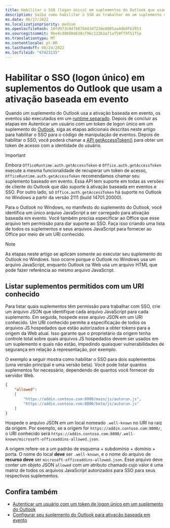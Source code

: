```yaml
---
title: Habilitar o SSO (logon único) em suplementos do Outlook que usam a ativação baseada em evento
description: Saiba como habilitar o SSO ao trabalhar em um suplemento de ativação baseado em evento.
ms.date: 06/17/2022
ms.localizationpriority: medium
ms.openlocfilehash: 10fd973c0476878443d7238e8805aa4db9f62953
ms.sourcegitcommit: 0be4cd0680d638cf96c12263a71af59ff9f51f5a
ms.translationtype: MT
ms.contentlocale: pt-BR
ms.lasthandoff: 08/24/2022
ms.locfileid: "67423115"
---
```

# <a name="enable-single-sign-on-sso-in-outlook-add-ins-that-use-event-based-activation"></a>Habilitar o SSO (logon único) em suplementos do Outlook que usam a ativação baseada em evento

Quando um suplemento do Outlook usa a ativação baseada em evento, os eventos são executados em um [runtime separado](../testing/runtimes.md). Depois de concluir as etapas em Autenticar um usuário com um token de logon único em um suplemento do [Outlook](authenticate-a-user-with-an-sso-token.md), siga as etapas adicionais descritas neste artigo para habilitar o SSO para o código de manipulação de eventos. Depois de habilitar o SSO, você poderá chamar a [API getAccessToken()](/javascript/api/office-runtime/officeruntime.auth) para obter um token de acesso com a identidade do usuário.

> [!IMPORTANT]
> Embora `OfficeRuntime.auth.getAccessToken` e `Office.auth.getAccessToken` execute a mesma funcionalidade de recuperar um token de acesso, `OfficeRuntime.auth.getAccessToken` recomendamos chamar seu suplemento baseado em evento. Essa API tem suporte em todas as versões de cliente do Outlook que dão suporte à ativação baseada em eventos e SSO. Por outro lado, só `Office.auth.getAccessToken` há suporte no Outlook no Windows a partir da versão 2111 (build 14701.20000).

Para o Outlook no Windows, no manifesto do suplemento do Outlook, você identifica um único arquivo JavaScript a ser carregado para ativação baseada em evento. Você também precisa especificar ao Office que esse arquivo tem permissão para dar suporte ao SSO. Faça isso criando uma lista de todos os suplementos e seus arquivos JavaScript para fornecer ao Office por meio de um URI conhecido.

> [!NOTE]
> As etapas neste artigo se aplicam somente ao executar seu suplemento do Outlook no Windows. Isso ocorre porque o Outlook no Windows usa um arquivo JavaScript, enquanto Outlook na Web usa um arquivo HTML que pode fazer referência ao mesmo arquivo JavaScript.

## <a name="list-allowed-add-ins-with-a-well-known-uri"></a>Listar suplementos permitidos com um URI conhecido

Para listar quais suplementos têm permissão para trabalhar com SSO, crie um arquivo JSON que identifique cada arquivo JavaScript para cada suplemento. Em seguida, hospede esse arquivo JSON em um URI conhecido. Um URI conhecido permite a especificação de todos os arquivos JS hospedados que estão autorizados a obter tokens para a origem da Web atual. Isso garante que o proprietário da origem tenha controle total sobre quais arquivos JS hospedados devem ser usados em um suplemento e quais não estão, impedindo quaisquer vulnerabilidades de segurança em relação à representação, por exemplo.

O exemplo a seguir mostra como habilitar o SSO para dois suplementos (uma versão principal e uma versão beta). Você pode listar quantos suplementos for necessário, dependendo de quantos você fornecer do servidor Web.

```json
{
    "allowed":
    [
        "https://addin.contoso.com:8000/main/js/autorun.js",
        "https://addin.contoso.com:8000/beta/js/autorun.js"
    ]
}
```

Hospede o arquivo JSON em um local nomeado `.well-known` no URI na raiz da origem. Por exemplo, se a origem for `https://addin.contoso.com:8000/`, o URI conhecido será `https://addin.contoso.com:8000/.well-known/microsoft-officeaddins-allowed.json`.

A origem refere-se a um padrão de esquema + subdomínio + domínio + porta. O nome do local **deve** ser `.well-known`, e o nome do arquivo de **recurso deve** ser `microsoft-officeaddins-allowed.json`. Esse arquivo deve conter um objeto JSON `allowed` com um atributo chamado cujo valor é uma matriz de todos os arquivos JavaScript autorizados para SSO para seus respectivos suplementos.

## <a name="see-also"></a>Confira também

- [Autenticar um usuário com um token de logon único em um suplemento do Outlook](authenticate-a-user-with-an-sso-token.md)
- [Configurar seu suplemento do Outlook para ativação baseada em evento](autolaunch.md)
